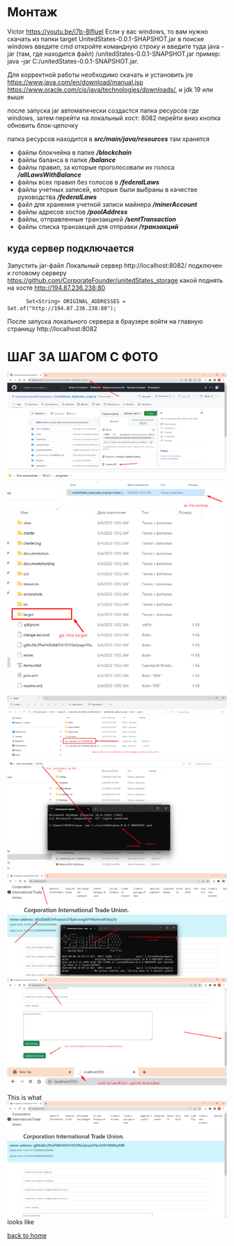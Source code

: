 # Монтаж
Victor https://youtu.be/i7b-8lfIueI
Если у вас windows, то вам нужно скачать из папки target UnitedStates-0.0.1-SHAPSHOT.jar
в поиске windows введите cmd откройте командную строку и введите туда java -jar (там, где находится файл) /unitedStates-0.0.1-SNAPSHOT.jar
пример: java -jar C:/unitedStates-0.0.1-SNAPSHOT.jar.

Для корректной работы необходимо скачать и установить jre https://www.java.com/en/download/manual.jsp
https://www.oracle.com/cis/java/technologies/downloads/,
и jdk 19 или выше

после запуска jar автоматически создастся папка ресурсов где windows, затем
перейти на локальный хост: 8082 перейти вниз кнопка обновить блок-цепочку

папка ресурсов находится в ***src/main/java/resources***
там хранятся
- файлы блокчейна в папке ***/blockchain***
- файлы баланса в папке ***/balance***
- файлы правил, за которые проголосовали их голоса ***/allLawsWithBalance***
- файлы всех правил без голосов в ***/federalLaws***
- файлы учетных записей, которые были выбраны в качестве руководства ***/federalLaws***
- файл для хранения учетной записи майнера ***/minerAccount***
- файлы адресов хостов ***/poolAddress***
- файлы, отправленные транзакцией ***/sentTransaction***
- файлы списка транзакций для отправки ***/транзакций***



## куда сервер подключается
Запустить jar-файл
Локальный сервер http://localhost:8082/ подключен к готовому серверу
https://github.com/CorporateFounder/unitedStates_storage
какой поднять на хосте http://194.87.236.238:80
````
      Set<String> ORIGINAL_ADDRESSES = Set.of("http://194.87.236.238:80");
````

После запуска локального сервера в браузере
войти на главную страницу http://localhost:8082

# ШАГ ЗА ШАГОМ С ФОТО
![step 1](../screenshots/step-1-install.png)
![step 2](../screenshots/step-2-install.png)
![step 3](../screenshots/step-3-install.png)
![step 4](../screenshots/step-4-install.png)
![step 5](../screenshots/step5-instatll.png)
![step 6](../screenshots/step-6-install.png)
![step 7](../screenshots/step-7-install.png)
![step 8](../screenshots/step-8-install.png)



This is what ![main menu](../screenshots/main-menuEng.png) looks like

[back to home](./documentationRus.md)